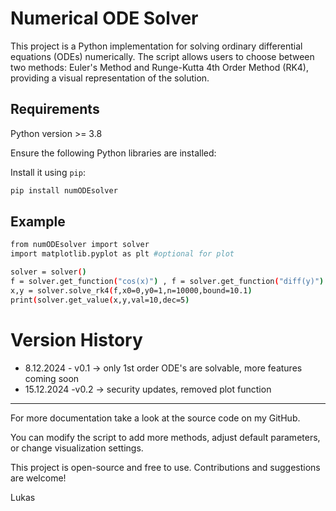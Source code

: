 # Numerical ODE Solver

This project is a Python implementation for solving ordinary differential equations (ODEs) numerically. The script allows users to choose between two methods: Euler's Method and Runge-Kutta 4th Order Method (RK4), providing a visual representation of the solution.

## Requirements
Python version >= 3.8

Ensure the following Python libraries are installed:

Install it using `pip`:
```bash
pip install numODEsolver
```
## Example
```bash
from numODEsolver import solver
import matplotlib.pyplot as plt #optional for plot

solver = solver()
f = solver.get_function("cos(x)") , f = solver.get_function("diff(y)")
x,y = solver.solve_rk4(f,x0=0,y0=1,n=10000,bound=10.1)
print(solver.get_value(x,y,val=10,dec=5)
```

# Version History

-  8.12.2024 - v0.1 -> only 1st order ODE's are solvable, more features coming soon
- 15.12.2024 -v0.2 -> security updates, removed plot function


---
For more documentation take a look at the source code on my GitHub.

You can modify the script to add more methods, adjust default parameters, or change visualization settings.

This project is open-source and free to use. Contributions and suggestions are welcome!

Lukas

